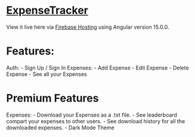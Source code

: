 # [ExpenseTracker](https://expense-tracker-ang.web.app/)

View it live here via [Firebase Hosting](https://expense-tracker-ang.web.app/) using Angular version 15.0.0.

# Features: 
Auth:
    - Sign Up / Sign In 
Expenses:
    - Add Expense
    - Edit Expense
    - Delete Expense
    - See all your Expenses

# Premium Features
Expenses:
    - Download your Expenses as a .txt file.
    - See leaderboard compart your expenses to other users.
    - See download history for all the downloaded expenses.
    - Dark Mode Theme




